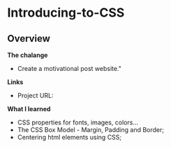 # Introducing-to-CSS

## Overview
**The chalange**
- Create a motivational post website."

**Links**
  - Project URL: 

**What I learned**
- CSS properties for fonts, images, colors...
- The CSS Box Model - Margin, Padding and Border;
- Centering html elements using CSS;
